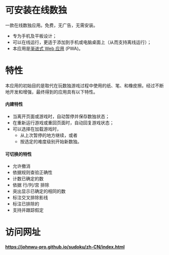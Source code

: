 # 可安装在线数独

一款在线数独应用。免费，无广告，无需安装。

+ 专为手机及平板设计；
+ 可以在线运行，更适于添加到手机或电脑桌面上（从而支持离线运行）；
+ 本应用是[渐进式 Web 应用](https://web.dev/progressive-web-apps/) (PWA)。

# 特性
本应用的初始目的是取代在玩数独游戏过程中使用的纸、笔、和橡皮擦。经过不断地开发和增强，最终得到的应用具有以下特性。

#### 内建特性
+ 当离开页面或游戏时，自动暂停并保存数独状态；
+ 在重新运行游戏或重回页面时，自动回复游戏状态；
+ 可以选择在加载游戏时，
  + 从上次暂停的地方继续，或者
  + 按选定的难度级别开始新数独。

#### 可切换的特性
+ 允许撤消
+ 依据规则查验正确性
+ 计数已确定的数
+ 依据 行/列/宫 排除
+ 突出显示已确定的相同的数
+ 标注交叉排除影线
+ 标注已排除的
+ 支持并跟踪假定

# 访问网址
#### https://johnwu-pro.github.io/sudoku/zh-CN/index.html
